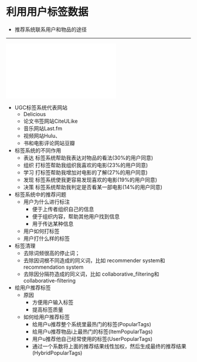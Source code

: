 # 利用用户标签数据
+ 推荐系统联系用户和物品的途径
---
![推荐系统联系用户和物品的途径](pictures/推荐系统联系用户和物品的途径.md)
+ UGC标签系统代表网站
	+ Delicious
	+ 论文书签网站CiteULike
	+ 音乐网站Last.fm
	+ 视频网站Hulu、
	+ 书和电影评论网站豆瓣
+ 标签系统的不同作用
	+ 表达 标签系统帮助我表达对物品的看法(30%的用户同意)
	+ 组织 打标签帮助我组织我喜欢的电影(23%的用户同意)
	+ 学习 打标签帮助我增加对电影的了解(27%的用户同意)
	+ 发现 标签系统使我更容易发现喜欢的电影(19%的用户同意)
	+ 决策 标签系统帮助我判定是否看某一部电影(14%的用户同意)
+ 标签系统中的推荐问题
	+ 用户为什么进行标注
		+ 便于上传者组织自己的信息
		+ 便于组织内容，帮助其他用户找到信息
		+ 用于传达某种信息
	+ 用户如何打标签
	+ 用户打什么样的标签
+ 标签清理
	+ 去除词频很高的停止词；
	+ 去除因词根不同造成的同义词，比如 recommender system和recommendation system
	+ 去除因分隔符造成的同义词，比如 collaborative_filtering和collaborative-filtering
+ 给用户推荐标签
	+ 原因
		+ 方便用户输入标签
		+ 提高标签质量
	+ 如何给用户推荐标签
		+ 给用户u推荐整个系统里最热门的标签(PopularTags)
		+ 给用户u推荐物品i上最热门的标签(ItemPopularTags)
		+ 用户u推荐他自己经常使用的标签(UserPopularTags)
		+ 通过一个系数将上面的推荐结果线性加权，然后生成最终的推荐结果(HybridPopularTags)